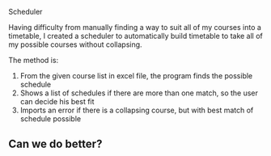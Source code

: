 Scheduler

Having difficulty from manually finding a way to suit all of my courses into a timetable, 
I created a scheduler to automatically build timetable to take all of my possible courses without collapsing.

The method is:
1. From the given course list in excel file, the program finds the possible schedule
2. Shows a list of schedules if there are more than one match, so the user can decide his best fit
3. Imports an error if there is a collapsing course, but with best match of schedule possible


Can we do better?
-
